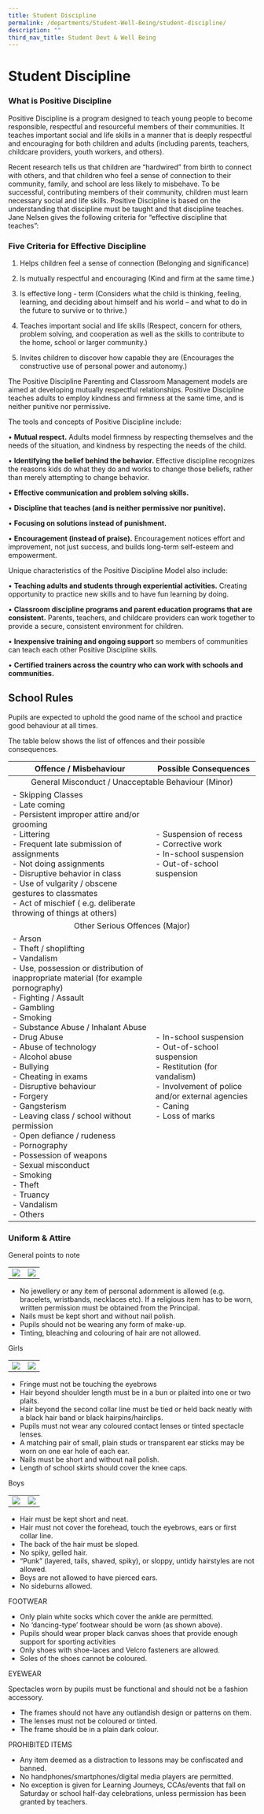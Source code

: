 ```yaml
---
title: Student Discipline
permalink: /departments/Student-Well-Being/student-discipline/
description: ""
third_nav_title: Student Devt & Well Being
---
```

# Student Discipline

### What is Positive Discipline

Positive Discipline is a program designed to teach young people to become responsible, respectful and resourceful members of their communities. It teaches important social and life skills in a manner that is deeply respectful and encouraging for both children and adults (including parents, teachers, childcare providers, youth workers, and others).&nbsp;

Recent research tells us that children are “hardwired” from birth to connect with others, and that children who feel a sense of connection to their community, family, and school are less likely to misbehave. To be successful, contributing members of their community, children must learn necessary social and life skills. Positive Discipline is based on the understanding that discipline must be taught and that discipline teaches. Jane Nelsen gives the following criteria for “effective discipline that teaches”:

### Five Criteria for Effective Discipline

1) Helps children feel a sense of connection (Belonging and significance)

2) Is mutually respectful and encouraging (Kind and firm at the same time.)

3) Is effective long - term (Considers what the child is thinking, feeling, learning, and deciding about himself and his world – and what to do in the future to survive or to thrive.)

4) Teaches important social and life skills (Respect, concern for others, problem solving, and cooperation as well as the skills to contribute to the home, school or larger community.)

5) Invites children to discover how capable they are (Encourages the constructive use of personal power and autonomy.)&nbsp;


The Positive Discipline Parenting and Classroom Management models are aimed at developing mutually respectful relationships. Positive Discipline teaches adults to employ kindness and firmness at the same time, and is neither punitive nor permissive.

The tools and concepts of Positive Discipline include:

•&nbsp;**Mutual respect.**&nbsp;Adults model firmness by respecting themselves and the needs of the situation, and kindness by respecting the needs of the child.

•&nbsp;**Identifying the belief behind the behavior.**&nbsp;Effective discipline recognizes the reasons kids do what they do and works to change those beliefs, rather than merely attempting to change behavior.

•&nbsp;**Effective communication and problem solving skills.**

•&nbsp;**Discipline that teaches (and is neither permissive nor punitive).**

•&nbsp;**Focusing on solutions instead of punishment.**

•&nbsp;**Encouragement (instead of praise).**&nbsp;Encouragement notices effort and improvement, not just success, and builds long-term self-esteem and empowerment.

Unique characteristics of the Positive Discipline Model also include:

•&nbsp;**Teaching adults and students through experiential activities.**&nbsp;Creating opportunity to practice new skills and to have fun learning by doing.

•&nbsp;**Classroom discipline programs and parent education programs that are consistent.**&nbsp;Parents, teachers, and childcare providers can work together to provide a secure, consistent environment for children.

•&nbsp;**Inexpensive training and ongoing support**&nbsp;so members of communities can teach each other Positive Discipline skills.

•&nbsp;**Certified trainers across the country who can work with schools and communities.**


## School Rules
Pupils are expected to uphold the good name of the school and practice good behaviour at all times.

The table below shows the list of offences and their possible consequences.


<table>
<thead>
  <tr>
    <th style="text-align: center;">Offence / Misbehaviour</th>
    <th style="text-align: center;">Possible Consequences</th>
  </tr>
</thead>
<tbody>
  <tr>
    <td colspan="2" style="text-align: center;">General Misconduct / Unacceptable Behaviour (Minor)</td>
  </tr>
  <tr>
    <td>- Skipping Classes<br>- Late coming<br>- Persistent improper attire and/or grooming<br>- Littering<br>- Frequent late submission of assignments<br>- Not doing assignments<br>- Disruptive behavior in class<br>- Use of vulgarity / obscene gestures to classmates<br>- Act of mischief ( e.g. deliberate throwing of things at others)</td>
    <td>- Suspension of recess<br>- Corrective work<br>- In-school suspension<br>- Out-of-school suspension</td>
  </tr>
  <tr>
    <td colspan="2" style="text-align: center;"> Other Serious Offences (Major)</td>
  </tr>
  <tr>
    <td>- Arson <br>- Theft / shoplifting <br>- Vandalism <br>- Use, possession or distribution of inappropriate material (for example pornography) <br>- Fighting / Assault <br>- Gambling <br>- Smoking <br>- Substance Abuse / Inhalant Abuse <br>- Drug Abuse <br>- Abuse of technology <br>- Alcohol abuse <br>- Bullying <br>- Cheating in exams <br>- Disruptive behaviour <br>- Forgery <br>- Gangsterism <br>- Leaving class / school without permission <br>- Open defiance / rudeness <br>- Pornography <br>- Possession of weapons <br>- Sexual misconduct <br>- Smoking <br>- Theft <br>- Truancy <br>- Vandalism <br>- Others</td>
    <td>- In-school suspension <br>- Out-of-school suspension<br>- Restitution (for vandalism)<br>- Involvement of police and/or external agencies<br>- Caning<br>- Loss of marks</td>
  </tr>
</tbody>
</table>


### Uniform &amp; Attire

General points to note

|   |   |
|---|---|
| ![](/images/Departments/Student%20Discipline/Final%20Full%20Uniform.jpg)  | ![](/images/Departments/Student%20Discipline/Final%20PE%20attire.jpg)  |

* No jewellery or any item of personal adornment is allowed (e.g. bracelets, wristbands, necklaces etc). If a religious item has to be worn, written permission must be obtained from the Principal.
* Nails must be kept short and without nail polish.
* Pupils should not be wearing any form of make-up.
* Tinting, bleaching and colouring of hair are not allowed.

Girls

|   |   |
|---|---|
| ![](/images/Departments/Student%20Discipline/Girl%201.jpeg)  |  ![](/images/Departments/Student%20Discipline/Girl%202.jpeg)   |

* Fringe must not be touching the eyebrows
* Hair beyond shoulder length must be in a bun or plaited into one or two plaits.
* Hair beyond the second collar line must be tied or held back neatly with a black hair band or black hairpins/hairclips.
* Pupils must not wear any coloured contact lenses or tinted spectacle lenses.
* A matching pair of small, plain studs or transparent ear sticks may be worn on one ear hole of each ear.
* Nails must be short and without nail polish.
* Length of school skirts should cover the knee caps.
 
Boys
 
|   |   |
|---|---|
| ![](/images/Departments/Student%20Discipline/Boy%201.jpeg)  |  ![](/images/Departments/Student%20Discipline/Boy%202.jpeg)   |

* Hair must be kept short and neat.
* Hair must not cover the forehead, touch the eyebrows, ears or first collar line.
* The back of the hair must be sloped.
* No spiky, gelled hair.
* “Punk” (layered, tails, shaved, spiky), or sloppy, untidy hairstyles are not allowed.
* Boys are not allowed to have pierced ears.
* No sideburns allowed.


FOOTWEAR

* Only plain white socks which cover the ankle are permitted.
* No ‘dancing-type’ footwear should be worn (as shown above).
* Pupils should wear proper black canvas shoes that provide enough support for sporting activities
* Only shoes with shoe-laces and Velcro fasteners are allowed.
* Soles of the shoes cannot be coloured.

  

EYEWEAR&nbsp;

Spectacles worn by pupils must be functional and should not be a fashion accessory.   
* The frames should not have any outlandish design or patterns on them.
* The lenses must not be coloured or tinted.
* The frame should be in a plain dark colour.


PROHIBITED ITEMS

* Any item deemed as a distraction to lessons may be confiscated and banned.
* No handphones/smartphones/digital media players are permitted.&nbsp;
* No exception is given for Learning Journeys, CCAs/events that fall on Saturday or school half-day celebrations, unless permission has been granted by teachers.